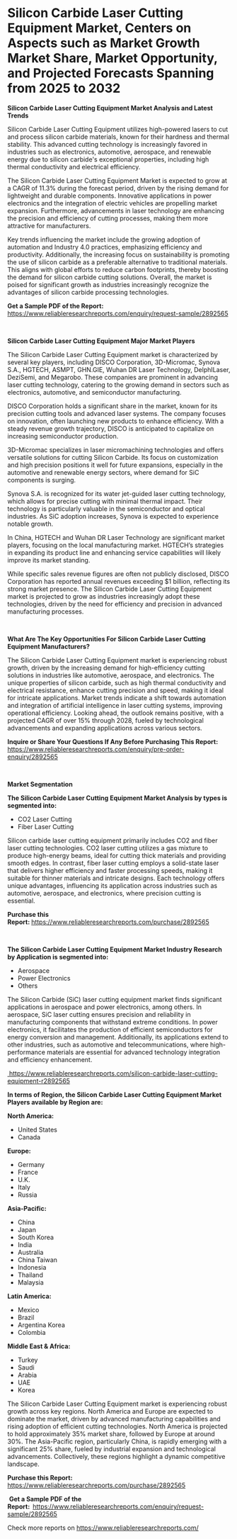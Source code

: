 <p><h1>Silicon Carbide Laser Cutting Equipment Market, Centers on Aspects such as Market Growth Market Share, Market Opportunity, and Projected Forecasts Spanning from 2025 to 2032</h1></p><p><strong>Silicon Carbide Laser Cutting Equipment Market Analysis and Latest Trends</strong></p>
<p><p>Silicon Carbide Laser Cutting Equipment utilizes high-powered lasers to cut and process silicon carbide materials, known for their hardness and thermal stability. This advanced cutting technology is increasingly favored in industries such as electronics, automotive, aerospace, and renewable energy due to silicon carbide's exceptional properties, including high thermal conductivity and electrical efficiency.</p><p>The Silicon Carbide Laser Cutting Equipment Market is expected to grow at a CAGR of 11.3% during the forecast period, driven by the rising demand for lightweight and durable components. Innovative applications in power electronics and the integration of electric vehicles are propelling market expansion. Furthermore, advancements in laser technology are enhancing the precision and efficiency of cutting processes, making them more attractive for manufacturers.</p><p>Key trends influencing the market include the growing adoption of automation and Industry 4.0 practices, emphasizing efficiency and productivity. Additionally, the increasing focus on sustainability is promoting the use of silicon carbide as a preferable alternative to traditional materials. This aligns with global efforts to reduce carbon footprints, thereby boosting the demand for silicon carbide cutting solutions. Overall, the market is poised for significant growth as industries increasingly recognize the advantages of silicon carbide processing technologies.</p></p>
<p><strong>Get a Sample PDF of the Report:&nbsp;</strong> <a href="https://www.reliableresearchreports.com/enquiry/request-sample/2892565?utm_campaign=3063&utm_medium=2&utm_source=Github&utm_content=ia&utm_term=15032025&utm_id=silicon-carbide-laser-cutting-equipment">https://www.reliableresearchreports.com/enquiry/request-sample/2892565</a></p>
<p>&nbsp;</p>
<p><strong>Silicon Carbide Laser Cutting Equipment Major Market Players</strong></p>
<p><p>The Silicon Carbide Laser Cutting Equipment market is characterized by several key players, including DISCO Corporation, 3D-Micromac, Synova S.A., HGTECH, ASMPT, GHN.GIE, Wuhan DR Laser Technology, DelphILaser, DeziSemi, and Megarobo. These companies are prominent in advancing laser cutting technology, catering to the growing demand in sectors such as electronics, automotive, and semiconductor manufacturing.</p><p>DISCO Corporation holds a significant share in the market, known for its precision cutting tools and advanced laser systems. The company focuses on innovation, often launching new products to enhance efficiency. With a steady revenue growth trajectory, DISCO is anticipated to capitalize on increasing semiconductor production.</p><p>3D-Micromac specializes in laser micromachining technologies and offers versatile solutions for cutting Silicon Carbide. Its focus on customization and high precision positions it well for future expansions, especially in the automotive and renewable energy sectors, where demand for SiC components is surging.</p><p>Synova S.A. is recognized for its water jet-guided laser cutting technology, which allows for precise cutting with minimal thermal impact. Their technology is particularly valuable in the semiconductor and optical industries. As SiC adoption increases, Synova is expected to experience notable growth.</p><p>In China, HGTECH and Wuhan DR Laser Technology are significant market players, focusing on the local manufacturing market. HGTECH’s strategies in expanding its product line and enhancing service capabilities will likely improve its market standing.</p><p>While specific sales revenue figures are often not publicly disclosed, DISCO Corporation has reported annual revenues exceeding $1 billion, reflecting its strong market presence. The Silicon Carbide Laser Cutting Equipment market is projected to grow as industries increasingly adopt these technologies, driven by the need for efficiency and precision in advanced manufacturing processes.</p></p>
<p>&nbsp;</p>
<p><strong>What Are The Key Opportunities For Silicon Carbide Laser Cutting Equipment Manufacturers?</strong></p>
<p><p>The Silicon Carbide Laser Cutting Equipment market is experiencing robust growth, driven by the increasing demand for high-efficiency cutting solutions in industries like automotive, aerospace, and electronics. The unique properties of silicon carbide, such as high thermal conductivity and electrical resistance, enhance cutting precision and speed, making it ideal for intricate applications. Market trends indicate a shift towards automation and integration of artificial intelligence in laser cutting systems, improving operational efficiency. Looking ahead, the outlook remains positive, with a projected CAGR of over 15% through 2028, fueled by technological advancements and expanding applications across various sectors.</p></p>
<p><strong>Inquire or Share Your Questions If Any Before Purchasing This Report:</strong> <a href="https://www.reliableresearchreports.com/enquiry/pre-order-enquiry/2892565?utm_campaign=3063&utm_medium=2&utm_source=Github&utm_content=ia&utm_term=15032025&utm_id=silicon-carbide-laser-cutting-equipment">https://www.reliableresearchreports.com/enquiry/pre-order-enquiry/2892565</a></p>
<p>&nbsp;</p>
<p><strong>Market Segmentation</strong></p>
<p><strong>The Silicon Carbide Laser Cutting Equipment Market Analysis by types is segmented into:</strong></p>
<p><ul><li>CO2 Laser Cutting</li><li>Fiber Laser Cutting</li></ul></p>
<p><p>Silicon carbide laser cutting equipment primarily includes CO2 and fiber laser cutting technologies. CO2 laser cutting utilizes a gas mixture to produce high-energy beams, ideal for cutting thick materials and providing smooth edges. In contrast, fiber laser cutting employs a solid-state laser that delivers higher efficiency and faster processing speeds, making it suitable for thinner materials and intricate designs. Each technology offers unique advantages, influencing its application across industries such as automotive, aerospace, and electronics, where precision cutting is essential.</p></p>
<p><strong>Purchase this Report:&nbsp;</strong><a href="https://www.reliableresearchreports.com/purchase/2892565?utm_campaign=3063&utm_medium=2&utm_source=Github&utm_content=ia&utm_term=15032025&utm_id=silicon-carbide-laser-cutting-equipment">https://www.reliableresearchreports.com/purchase/2892565</a></p>
<p>&nbsp;</p>
<p><strong>The Silicon Carbide Laser Cutting Equipment Market Industry Research by Application is segmented into:</strong></p>
<p><ul><li>Aerospace</li><li>Power Electronics</li><li>Others</li></ul></p>
<p><p>The Silicon Carbide (SiC) laser cutting equipment market finds significant applications in aerospace and power electronics, among others. In aerospace, SiC laser cutting ensures precision and reliability in manufacturing components that withstand extreme conditions. In power electronics, it facilitates the production of efficient semiconductors for energy conversion and management. Additionally, its applications extend to other industries, such as automotive and telecommunications, where high-performance materials are essential for advanced technology integration and efficiency enhancement.</p></p>
<p><a href="https://www.reliableresearchreports.com/silicon-carbide-laser-cutting-equipment-r2892565?utm_campaign=3063&utm_medium=2&utm_source=Github&utm_content=ia&utm_term=15032025&utm_id=silicon-carbide-laser-cutting-equipment">&nbsp;https://www.reliableresearchreports.com/silicon-carbide-laser-cutting-equipment-r2892565</a></p>
<p><strong>In terms of Region, the Silicon Carbide Laser Cutting Equipment Market Players available by Region are:</strong></p>
<p>
    <p> <strong> North America: </strong>
        <ul>
            <li>United States</li>
            <li>Canada</li>
        </ul>
        </p> 
    <p> <strong> Europe: </strong>
        <ul>
            <li>Germany</li>
            <li>France</li>
            <li>U.K.</li>
            <li>Italy</li>
            <li>Russia</li>
        </ul>
        </p> 
    <p> <strong> Asia-Pacific: </strong>
        <ul>
            <li>China</li>
            <li>Japan</li>
            <li>South Korea</li>
            <li>India</li>
            <li>Australia</li>
            <li>China Taiwan</li>
            <li>Indonesia</li>
            <li>Thailand</li>
            <li>Malaysia</li>
        </ul>
        </p> 
    <p> <strong> Latin America: </strong>
        <ul>
            <li>Mexico</li>
            <li>Brazil</li>
            <li>Argentina Korea</li>
            <li>Colombia</li>
        </ul>
        </p> 
    <p> <strong> Middle East & Africa: </strong>
        <ul>
            <li>Turkey</li>
            <li>Saudi</li>
            <li>Arabia</li>
            <li>UAE</li>
            <li>Korea</li>
        </ul>
    </p>
    </p>
<p><p>The Silicon Carbide Laser Cutting Equipment market is experiencing robust growth across key regions. North America and Europe are expected to dominate the market, driven by advanced manufacturing capabilities and rising adoption of efficient cutting technologies. North America is projected to hold approximately 35% market share, followed by Europe at around 30%. The Asia-Pacific region, particularly China, is rapidly emerging with a significant 25% share, fueled by industrial expansion and technological advancements. Collectively, these regions highlight a dynamic competitive landscape.</p></p>
<p><strong>Purchase this Report: </strong><a href="https://www.reliableresearchreports.com/purchase/2892565?utm_campaign=3063&utm_medium=2&utm_source=Github&utm_content=ia&utm_term=15032025&utm_id=silicon-carbide-laser-cutting-equipment">https://www.reliableresearchreports.com/purchase/2892565</a></p>
<p>&nbsp;<strong>Get a Sample PDF of the Report:&nbsp;&nbsp;</strong><a href="https://www.reliableresearchreports.com/enquiry/request-sample/2892565?utm_campaign=3063&utm_medium=2&utm_source=Github&utm_content=ia&utm_term=15032025&utm_id=silicon-carbide-laser-cutting-equipment">https://www.reliableresearchreports.com/enquiry/request-sample/2892565</a></p>
<p><strong></strong></p>
<p>Check more reports on <a href="https://www.reliableresearchreports.com/?utm_campaign=3063&utm_medium=2&utm_source=Github&utm_content=ia&utm_term=15032025&utm_id=silicon-carbide-laser-cutting-equipment">https://www.reliableresearchreports.com/</a></p>
